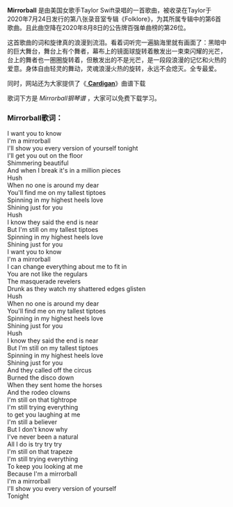 

**Mirrorball** 是由美国女歌手Taylor
Swift录唱的一首歌曲，被收录在Taylor于2020年7月24日发行的第八张录音室专辑《Folklore》，为其所属专辑中的第6首歌曲。且此曲空降在2020年8月8日的公告牌百强单曲榜的第26位。

这首歌曲的词和旋律真的浪漫到流泪。看着词听完一遍脑海里就有画面了：黑暗中的巨大舞台，舞台上有个舞者，幕布上的镜面球旋转着散发出一束束闪耀的光芒，台上的舞者也一圈圈旋转着，但散发出的不是光芒，是一段段浪漫的记忆和火热的爱意。身体自由轻灵的舞动，灵魂浪漫火热的旋转，永远不会熄灭。全专最爱。

同时，网站还为大家提供了《[ **Cardigan**](Music-11837-Cardigan-Taylor-Swift.html
"Cardigan")》曲谱下载

歌词下方是 _Mirrorball钢琴谱_ ，大家可以免费下载学习。

### Mirrorball歌词：

I want you to know  
I'm a mirrorball  
I'll show you every version of yourself tonight  
I'll get you out on the floor  
Shimmering beautiful  
And when I break it's in a million pieces  
Hush  
When no one is around my dear  
You'll find me on my tallest tiptoes  
Spinning in my highest heels love  
Shining just for you  
Hush  
I know they said the end is near  
But I'm still on my tallest tiptoes  
Spinning in my highest heels love  
Shining just for you  
I want you to know  
I'm a mirrorball  
I can change everything about me to fit in  
You are not like the regulars  
The masquerade revelers  
Drunk as they watch my shattered edges glisten  
Hush  
When no one is around my dear  
You'll find me on my tallest tiptoes  
Spinning in my highest heels love  
Shining just for you  
Hush  
I know they said the end is near  
But I'm still on my tallest tiptoes  
Spinning in my highest heels love  
Shining just for you  
And they called off the circus  
Burned the disco down  
When they sent home the horses  
And the rodeo clowns  
I'm still on that tightrope  
I'm still trying everything  
to get you laughing at me  
I'm still a believer  
But I don't know why  
I've never been a natural  
All I do is try try try  
I'm still on that trapeze  
I'm still trying everything  
To keep you looking at me  
Because I'm a mirrorball  
I'm a mirrorball  
I'll show you every version of yourself  
Tonight

